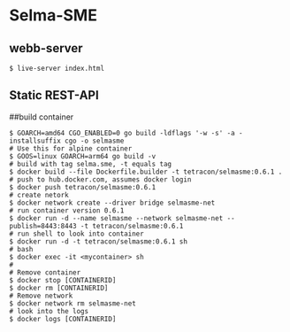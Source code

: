 # Selma-SME

## webb-server
    $ live-server index.html
    
## Static REST-API

##build container

    $ GOARCH=amd64 CGO_ENABLED=0 go build -ldflags '-w -s' -a -installsuffix cgo -o selmasme
    # Use this for alpine container
    $ GOOS=linux GOARCH=arm64 go build -v
    # build with tag selma.sme, -t equals tag
    $ docker build --file Dockerfile.builder -t tetracon/selmasme:0.6.1 .
    # push to hub.docker.com, assumes docker login
    $ docker push tetracon/selmasme:0.6.1
    # create netork
    $ docker network create --driver bridge selmasme-net
    # run container version 0.6.1
    $ docker run -d --name selmasme --network selmasme-net --publish=8443:8443 -t tetracon/selmasme:0.6.1
    # run shell to look into container
    $ docker run -d -t tetracon/selmasme:0.6.1 sh
    # bash
    $ docker exec -it <mycontainer> sh
    #
    # Remove container
    $ docker stop [CONTAINERID]
    $ docker rm [CONTAINERID]
    # Remove network
    $ docker network rm selmasme-net
    # look into the logs
    $ docker logs [CONTAINERID]
